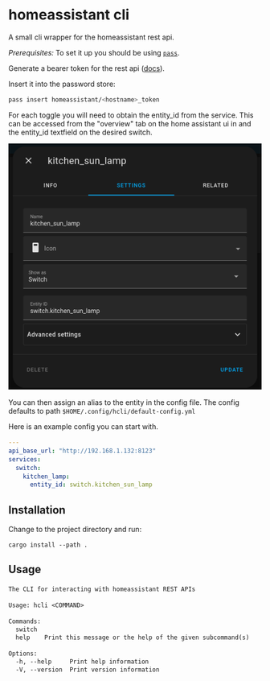 # homeassistant cli

A small cli wrapper for the homeassistant rest api.

_Prerequisites:_
To set it up you should be using [`pass`](https://www.passwordstore.org/).

Generate a bearer token for the rest api ([docs](https://developers.home-assistant.io/docs/api/rest/)).

Insert it into the password store:
```sh
pass insert homeassistant/<hostname>_token
```

For each toggle you will need to obtain the entity_id from the service. This can be accessed from the "overview" tab on the home assistant ui in and the entity_id textfield on the desired switch.

![entity_id_setting](./assets/entity_id_settings_example.png)

You can then assign an alias to the entity in the config file. The config defaults to path `$HOME/.config/hcli/default-config.yml`

Here is an example config you can start with.
```yaml
---
api_base_url: "http://192.168.1.132:8123"
services:
  switch:
    kitchen_lamp:
      entity_id: switch.kitchen_sun_lamp
```

## Installation
Change to the project directory and run:
```
cargo install --path .
```

## Usage
```
The CLI for interacting with homeassistant REST APIs

Usage: hcli <COMMAND>

Commands:
  switch
  help    Print this message or the help of the given subcommand(s)

Options:
  -h, --help     Print help information
  -V, --version  Print version information
```
